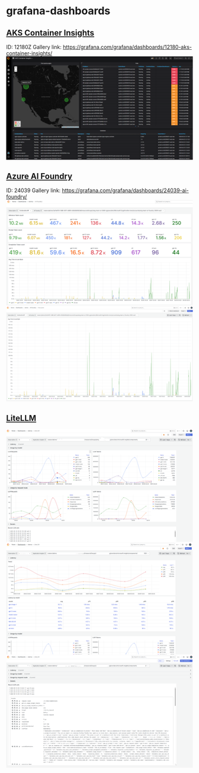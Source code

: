 # grafana-dashboards
## [AKS Container Insights](./aks-pods-az-monitor/README.md)
ID: 12180Z
Gallery link:
https://grafana.com/grafana/dashboards/12180-aks-container-insights/
![aks-az-mon](./aks-pods-az-monitor/aks-az-mon.PNG)

## [Azure AI Foundry](./ai-foundry/README.md)
ID: 24039
Gallery link:
https://grafana.com/grafana/dashboards/24039-ai-foundry/
![ai-foundry-top-section](https://github.com/1w2w3y/grafana-dashboards/raw/master/ai-foundry/ai-foundry-top-section.png)
![ai-foundry-latency](https://github.com/1w2w3y/grafana-dashboards/raw/master/ai-foundry/ai-foundry-latency.png)

## [LiteLLM](./litellm-azmon/README.md)
![litellm-usage](https://github.com/1w2w3y/grafana-dashboards/raw/master/litellm-azmon/litellm-usage-2509.png)
![litellm-latency](https://github.com/1w2w3y/grafana-dashboards/raw/master/litellm-azmon/litellm-latency-2509.png)
![litellm-prompt-details](https://github.com/1w2w3y/grafana-dashboards/raw/master/litellm-azmon/litellm-prompt-details-2509.png)
